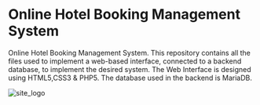 # Online Hotel Booking Management System
Online Hotel Booking Management System. This repository contains all the files used to implement a web-based interface, connected to a backend database, to implement the desired system. The Web Interface is designed using HTML5,CSS3 &amp; PHP5. The database used in the backend is MariaDB. 

![site_logo](https://user-images.githubusercontent.com/47296820/63654128-a8587480-c793-11e9-9f8a-96de00b31f3e.jpg)
